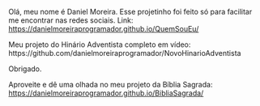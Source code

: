 Olá, meu nome é Daniel Moreira.
Esse projetinho foi feito só para facilitar me encontrar nas redes sociais.
Link: https://danielmoreiraprogramador.github.io/QuemSouEu/
<p>Meu projeto do Hinário Adventista completo em vídeo: https://github.com/danielmoreiraprogramador/NovoHinarioAdventista</p>

Obrigado.

Aproveite e dê uma olhada no meu projeto da Bíblia Sagrada: https://danielmoreiraprogramador.github.io/BibliaSagrada/
